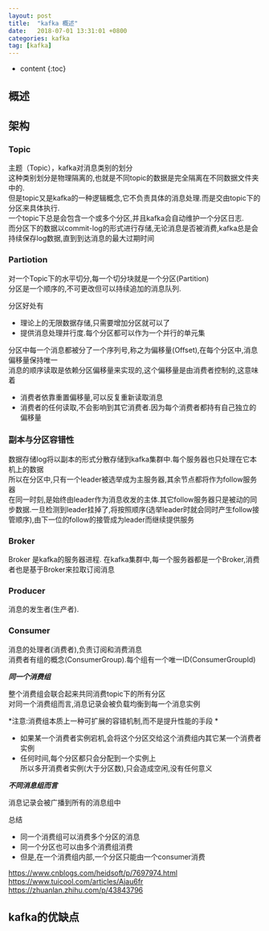 ```yaml
---
layout: post
title:  "kafka 概述"
date:   2018-07-01 13:31:01 +0800
categories: kafka
tag: [kafka]
---
```


* content
{:toc}


##  概述  


##  架构   

### Topic  

主题（Topic），kafka对消息类别的划分  
这种类别划分是物理隔离的,也就是不同topic的数据是完全隔离在不同数据文件夹中的.  
但是topic又是kafka的一种逻辑概念,它不负责具体的消息处理.而是交由topic下的分区来具体执行.  
一个topic下总是会包含一个或多个分区,并且kafka会自动维护一个分区日志.  
而分区下的数据以commit-log的形式进行存储,无论消息是否被消费,kafka总是会持续保存log数据,直到到达消息的最大过期时间  

### Partiotion  

对一个Topic下的水平切分,每一个切分块就是一个分区(Partition)  
分区是一个顺序的,不可更改但可以持续追加的消息队列.  

分区好处有  
* 理论上的无限数据存储,只需要增加分区就可以了  
* 提供消息处理并行度.每个分区都可以作为一个并行的单元集  

分区中每一个消息都被分了一个序列号,称之为偏移量(Offset),在每个分区中,消息偏移量保持唯一  
消息的顺序读取是依赖分区偏移量来实现的,这个偏移量是由消费者控制的,这意味着  
* 消费者依靠重置偏移量,可以反复重新读取消息  
* 消费者的任何读取,不会影响到其它消费者.因为每个消费者都持有自己独立的偏移量

### 副本与分区容错性    

数据存储log将以副本的形式分散存储到kafka集群中.每个服务器也只处理在它本机上的数据   
所以在分区中,只有一个leader被选举成为主服务器,其余节点都将作为follow服务器  
在同一时刻,是始终由leader作为消息收发的主体.其它follow服务器只是被动的同步数据.一旦检测到leader挂掉了,将按照顺序(选举leader时就会同时产生follow接管顺序),由下一位的follow的接管成为leader而继续提供服务  


### Broker  

Broker 是kafka的服务器进程.
在kafka集群中,每一个服务器都是一个Broker,消费者也是基于Broker来拉取订阅消息  

### Producer  

消息的发生者(生产者).

### Consumer

消息的处理者(消费者),负责订阅和消费消息  
消费者有组的概念(ConsumerGroup).每个组有一个唯一ID(ConsumerGroupId)  

***同一个消费组***  

整个消费组会联合起来共同消费topic下的所有分区  
对同一个消费组而言,消息记录会被负载均衡到每一个消息实例

*注意:消费组本质上一种可扩展的容错机制,而不是提升性能的手段 *  
* 如果某一个消费者实例宕机,会将这个分区交给这个消费组内其它某一个消费者实例   
* 任何时间,每个分区都只会分配到一个实例上  
所以多开消费者实例(大于分区数),只会造成空闲,没有任何意义


***不同消息组而言***  

消息记录会被广播到所有的消息组中  

总结  
* 同一个消费组可以消费多个分区的消息  
* 同一个分区也可以由多个消费组消费  
* 但是,在一个消费组内部,一个分区只能由一个consumer消费  


https://www.cnblogs.com/heidsoft/p/7697974.html
https://www.tuicool.com/articles/Ajau6fr
https://zhuanlan.zhihu.com/p/43843796


## kafka的优缺点  

### 